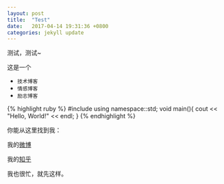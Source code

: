 ```yaml
---
layout: post
title:  "Test"
date:   2017-04-14 19:31:36 +0800
categories: jekyll update
---
```

测试，测试~

  这是一个
 - `技术博客`
 - `情感博客`
 - `励志博客`

{% highlight ruby %}
#include <iostream>
using namespace::std;
void main(){
    cout << "Hello, World!" << endl;
}
{% endhighlight %}

  你能从这里找到我：

  我的[微博][weibo]

  我的[知乎][zhihu]

  我也很忙，就先这样。

[weibo]: https://www.weibo.com/2679553124
[zhihu]: https://www.zhihu.com/people/liao-xue-long
